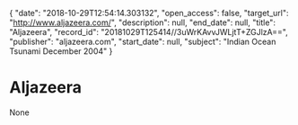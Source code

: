 {
  "date": "2018-10-29T12:54:14.303132", 
  "open_access": false, 
  "target_url": "http://www.aljazeera.com/", 
  "description": null, 
  "end_date": null, 
  "title": "Aljazeera", 
  "record_id": "20181029T125414//3uWrKAvvJWLjtT+ZGJlzA==", 
  "publisher": "aljazeera.com", 
  "start_date": null, 
  "subject": "Indian Ocean Tsunami December 2004"
}

# Aljazeera

None